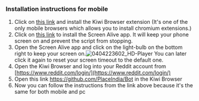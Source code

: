 ### Installation instructions for mobile
1. Click on [this link](https://play.google.com/store/apps/details?id=com.kiwibrowser.browser) and install the Kiwi Browser extension (It's one of the only mobile browsers which allows you to install chromium extensions.)
2. Click on [this link](https://play.google.com/store/apps/details?id=in.snapcore.screen_alive) to install the Screen Alive app. It will keep your phone screen on and prevent the script from stopping.
3. Open the Screen Alive app and click on the light-bulb on the bottom right to keep your screen on.![0404223602_HD-Player](https://user-images.githubusercontent.com/67459484/161595810-580be62e-e62a-41cb-bb5e-f0a8c89df1cd.jpg)
You can later click it again to reset your screen timeout to the default one.
4. Open the Kiwi Browser and log into your Reddit account from [https://www.reddit.com/login/](https://www.reddit.com/login/)
5. Open this link https://github.com/PlaceIndia/Bot in the Kiwi Browser
6. Now you can follow the instructions from the link above because it's the same for both mobile and pc
